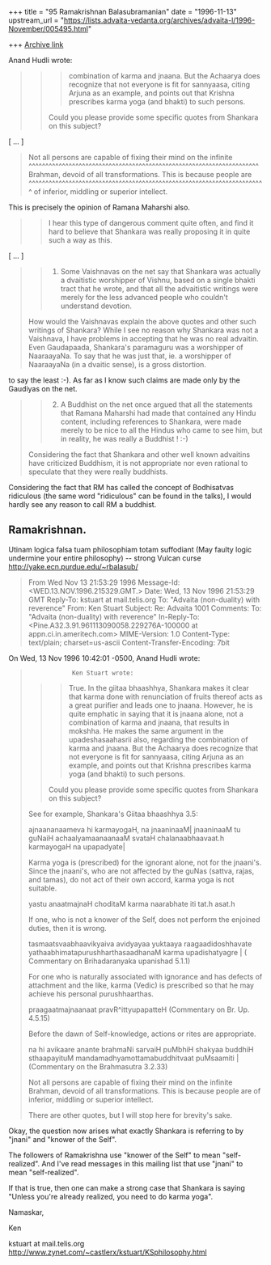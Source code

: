 +++
title = "95 Ramakrishnan Balasubramanian"
date = "1996-11-13"
upstream_url = "https://lists.advaita-vedanta.org/archives/advaita-l/1996-November/005495.html"

+++
[Archive link](https://lists.advaita-vedanta.org/archives/advaita-l/1996-November/005495.html)

Anand Hudli wrote:

> > > combination of karma and jnaana. But the Achaarya does recognize that not
> > > everyone is fit for sannyaasa, citing Arjuna as an example, and points out
> > > that Krishna prescribes karma yoga (and bhakti) to such persons.
> >
> > Could you please provide some specific quotes from Shankara on this
> > subject?

[ ... ]

>    Not all persons are capable of fixing their mind on the infinite
^^^^^^^^^^^^^^^^^^^^^^^^^^^^^^^^^^^^^^^^^^^^^^^^^^^^^^^^^^^^^^^^^^^^^
>    Brahman, devoid of all transformations. This is because people are
^^^^^^^^^^^^^^^^^^^^^^^^^^^^^^^^^^^^^^^^^^^^^^^^^^^^^^^^^^^^^^^^^^^^^^^
>    of inferior, middling or superior intellect.

This is precisely the opinion of Ramana Maharshi also.

> > I hear this type of dangerous comment quite often, and find it hard to
> > believe that Shankara was really proposing it in quite such a way as
> > this.

[ ... ]

> > 1) Some Vaishnavas on the net say that Shankara was actually a
> > dvaitistic worshipper of Vishnu, based on a single bhakti tract that
> > he wrote, and that all the advaitistic writings were merely for the
> > less advanced people who couldn't understand devotion.
>
>    How would the Vaishnavas explain the above quotes and other such
>    writings of Shankara? While I see no reason why Shankara was not
>    a Vaishnava, I have problems in accepting that he was no real
>    advaitin. Even Gaudapaada, Shankara's paramaguru was a worshipper
>    of NaaraayaNa. To say that he was just that, ie. a worshipper of
>    NaaraayaNa (in a dvaitic sense), is a gross distortion.

to say the least :-). As far as I know such claims are made only by the
Gaudiyas on the net.

> > 2) A Buddhist on the net once argued that all the statements that
> > Ramana Maharshi had made that contained any Hindu content, including
> > references to Shankara, were made merely to be nice to all the Hindus
> > who came to see him, but in reality, he was really a Buddhist !  :-)
> >
>
>   Considering the fact that Shankara and other well known advaitins
>   have criticized Buddhism, it is not appropriate nor even rational to
>   speculate that they were really buddhists.

Considering the fact that RM has called the concept of Bodhisatvas ridiculous
(the same word "ridiculous" can be found in the talks), I would hardly see any
reason to call RM a buddhist.

Ramakrishnan.
--
Utinam logica falsa tuam philosophiam totam suffodiant (May faulty logic
undermine your entire philosophy)           -- strong Vulcan curse
                  http://yake.ecn.purdue.edu/~rbalasub/

>From  Wed Nov 13 21:53:29 1996
Message-Id: <WED.13.NOV.1996.215329.GMT.>
Date: Wed, 13 Nov 1996 21:53:29 GMT
Reply-To: kstuart at mail.telis.org
To: "Advaita (non-duality) with reverence" <ADVAITA-L at TAMU.EDU>
From: Ken Stuart <kstuart at MAIL.TELIS.ORG>
Subject: Re: Advaita 1001
Comments: To: "Advaita (non-duality) with reverence" <ADVAITA-L at TAMU.EDU>
In-Reply-To: <Pine.A32.3.91.961113090058.229276A-100000 at appn.ci.in.ameritech.com>
MIME-Version: 1.0
Content-Type: text/plain; charset=us-ascii
Content-Transfer-Encoding: 7bit

On Wed, 13 Nov 1996 10:42:01 -0500, Anand Hudli
<ahudli at APPN.CI.IN.AMERITECH.COM> wrote:

>                 Ken Stuart wrote:
>>
>> >   True.
>> >   In the giitaa bhaashhya, Shankara makes it clear that karma done
>> >  with renunciation of fruits thereof acts as a great purifier and leads
>> >  one to jnaana. However, he is quite emphatic in saying that it is jnaana
>> > alone, not a combination of karma and jnaana, that results in mokshha.
>> > He makes the same argument in the upadeshasaahasrii also, regarding the
>> > combination of karma and jnaana. But the Achaarya does recognize that not
>> > everyone is fit for sannyaasa, citing Arjuna as an example, and points out
>> > that Krishna prescribes karma yoga (and bhakti) to such persons.
>>
>> Could you please provide some specific quotes from Shankara on this
>> subject?
>
>
>  See for example,  Shankara's Giitaa bhaashhya 3.5:
>
>   ajnaananaameva hi karmayogaH, na jnaaninaaM| jnaaninaaM tu guNaiH
>   achaalyamaanaanaaM svataH chalanaabhaavaat.h karmayogaH na upapadyate|
>
>   Karma yoga is (prescribed) for the ignorant alone, not for the jnaani's.
>   Since the jnaani's, who are not affected by the guNas (sattva, rajas, and
>  tamas), do not act of their own accord, karma yoga is not suitable.
>
>   yastu anaatmajnaH choditaM karma naarabhate iti tat.h asat.h
>
>   If one, who is not a knower of the Self, does not perform the enjoined
>   duties, then it is wrong.
>
>
>   tasmaatsvaabhaavikyaiva avidyayaa yuktaaya raagaadidoshhavate
>   yathaabhimatapurushharthasaadhanaM karma upadishatyagre |
>    ( Commentary on Brihadaranyaka upanishad 5.1.1)
>
>   For one who is naturally associated with ignorance and has defects
>   of attachment and the like, karma (Vedic) is prescribed so that he
>   may achieve his personal purushhaarthas.
>
>
>   praagaatmajnaanaat pravR^ittyupapatteH
>   (Commentary on Br. Up. 4.5.15)
>
>   Before the dawn of Self-knowledge, actions or rites are appropriate.
>
>   na hi avikaare anante brahmaNi sarvaiH puMbhiH shakyaa buddhiH
>   sthaapayituM mandamadhyamottamabuddhitvaat puMsaamiti |
>   (Commentary on the Brahmasutra  3.2.33)
>
>   Not all persons are capable of fixing their mind on the infinite
>   Brahman, devoid of all transformations. This is because people are
>   of inferior, middling or superior intellect.
>
>   There are other quotes, but I will stop here for brevity's sake.

Okay, the question now arises what exactly Shankara is referring to by
"jnani" and "knower of the Self".

The followers of Ramakrishna use "knower of the Self" to mean
"self-realized".   And I've read messages in this mailing list that
use "jnani" to mean "self-realized".

If that is true, then one can make a strong case that Shankara is
saying "Unless you're already realized, you need to do karma yoga".


Namaskar,

Ken

kstuart at mail.telis.org
http://www.zynet.com/~castlerx/kstuart/KSphilosophy.html

